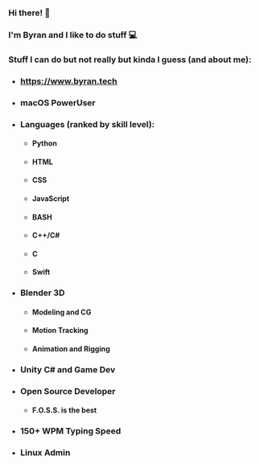 ### Hi there! 👋

### I'm Byran and I like to do stuff  💻 

### Stuff I can do but not really but kinda I guess (and about me):



* ### https://www.byran.tech 
* ### macOS PowerUser
* ### Languages (ranked by skill level):
  - #### Python
  - #### HTML
  - #### CSS
  - #### JavaScript
  - #### BASH
  - #### C++/C#
  - #### C
  - #### Swift
* ### Blender 3D
  - #### Modeling and CG
  - #### Motion Tracking
  - #### Animation and Rigging 
* ### Unity C# and Game Dev
* ### Open Source Developer
  - #### F.O.S.S. is the best
* ### 150+ WPM Typing Speed
* ### Linux Admin

